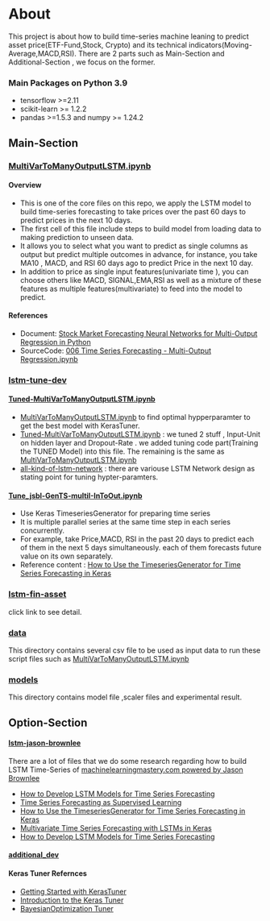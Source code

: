 # About
This project is about how to build time-series machine leaning to predict asset price(ETF-Fund,Stock, Crypto) and its technical indicators(Moving-Average,MACD,RSI). There are 2 parts such as Main-Section and Additional-Section , we focus on the former.
### Main Packages  on Python 3.9
- tensorflow >=2.11
- scikit-learn >= 1.2.2
- pandas >=1.5.3 and numpy >= 1.24.2

## Main-Section

### [MultiVarToManyOutputLSTM.ipynb](https://github.com/technqvi/TimeSeriesML-FinMarket/blob/main/MultiVarToManyOutputLSTM.ipynb)
#### Overview
- This is one of the core files on this repo,  we apply the LSTM model to build time-series forecasting to take prices over the past 60 days to predict prices in the next 10 days.
- The first cell of this file include steps to build model from loading data to making prediction to unseen data.
- It allows you to select what you want to predict as single columns as output but predict multiple outcomes in advance, for instance, you take MA10 , MACD, and RSI  60 days ago to predict Price in the next 10 day. 
- In addition to price as single input features(univariate time ),   you can choose others like MACD, SIGNAL,EMA,RSI as well as a mixture of these features as multiple features(multivariate) to feed into the model to predict. 
#### References
- Document: [Stock Market Forecasting Neural Networks for Multi-Output Regression in Python](https://www.relataly.com/stock-price-prediction-multi-output-regression-using-neural-networks-in-python/5800/)
- SourceCode: [006 Time Series Forecasting - Multi-Output Regression.ipynb](https://github.com/flo7up/relataly-public-python-tutorials/blob/master/006%20Time%20Series%20Forecasting%20-%20Multi-Output%20Regression.ipynb)

### [lstm-tune-dev](https://github.com/technqvi/TimeSeriesML-FinMarket/tree/main/lstm-tune-dev)
#### [Tuned-MultiVarToManyOutputLSTM.ipynb](https://github.com/technqvi/TimeSeriesML-FinMarket/blob/main/lstm-tune-dev/Tuned-MultiVarToManyOutputLSTM.ipynb)
- [MultiVarToManyOutputLSTM.ipynb](https://github.com/technqvi/TimeSeriesML-FinMarket/blob/main/MultiVarToManyOutputLSTM.ipynb)  to find optimal hypperparamter to get the best model with KerasTuner.
- [Tuned-MultiVarToManyOutputLSTM.ipynb](https://github.com/technqvi/TimeSeriesML-FinMarket/blob/main/lstm-tune-dev/Tuned-MultiVarToManyOutputLSTM.ipynb) : we tuned 2 stuff ,   Input-Unit on hidden layer and Dropout-Rate . we added tuning code part(Training the TUNED Model) into this file. The remaining  is  the same as  [MultiVarToManyOutputLSTM.ipynb](https://github.com/technqvi/TimeSeriesML-FinMarket/blob/main/MultiVarToManyOutputLSTM.ipynb) 
- [all-kind-of-lstm-network](https://github.com/technqvi/TimeSeriesML-FinMarket/blob/main/lstm-tune-dev/all-kind-of-lstm-network.txt) : there are variouse LSTM Network design as stating point for tuning hypter-paramters.

#### [Tune_jsbl-GenTS-multiI-InToOut.ipynb](https://github.com/technqvi/TimeSeriesML-FinMarket/blob/main/lstm-tune-dev/Tune_jsbl-GenTS-multiI-InToOut.ipynb)
- Use Keras TimeseriesGenerator for preparing time series  
- It is multiple parallel series at the same time step in each series concurrently.
- For example, take Price,MACD, RSI in the past 20 days to predict each of them in the next 5 days simultaneously.  each of them forecasts future value on its own separately. 
- Reference content : [How to Use the TimeseriesGenerator for Time Series Forecasting in Keras](https://machinelearningmastery.com/how-to-use-the-timeseriesgenerator-for-time-series-forecasting-in-keras/)
 


### [lstm-fin-asset](https://github.com/technqvi/TimeSeriesML-FinMarket/tree/main/lstm-fin-asset)
click  link to see detail.

### [data](https://github.com/technqvi/TimeSeriesML-FinMarket/tree/main/data)
This directory contains several csv file to be used as input data to run these script files such as  [MultiVarToManyOutputLSTM.ipynb](https://github.com/technqvi/TimeSeriesML-FinMarket/blob/main/MultiVarToManyOutputLSTM.ipynb)

### [models](https://github.com/technqvi/TimeSeriesML-FinMarket/tree/main/models)
This directory contains model file ,scaler files and  experimental result.



## Option-Section

#### [lstm-jason-brownlee](https://github.com/technqvi/TimeSeriesML-FinMarket/tree/main/lstm-jason-brownlee)
There are a lot of files that we do some research regarding how to build LSTM Time-Series   of  [machinelearningmastery.com powered by Jason Brownlee](https://machinelearningmastery.com/)
- [How to Develop LSTM Models for Time Series Forecasting](https://machinelearningmastery.com/how-to-develop-lstm-models-for-time-series-forecasting/)
- [Time Series Forecasting as Supervised Learning](https://machinelearningmastery.com/time-series-forecasting-supervised-learning/)
- [How to Use the TimeseriesGenerator for Time Series Forecasting in Keras](https://machinelearningmastery.com/how-to-use-the-timeseriesgenerator-for-time-series-forecasting-in-keras/)
- [Multivariate Time Series Forecasting with LSTMs in Keras](https://machinelearningmastery.com/multivariate-time-series-forecasting-lstms-keras/)
- [How to Develop LSTM Models for Time Series Forecasting](https://machinelearningmastery.com/time-series-prediction-lstm-recurrent-neural-networks-python-keras/ )


#### [additional_dev](https://github.com/technqvi/TimeSeriesML-FinMarket/tree/main/additional_dev)



#### Keras Tuner Refernces
- [Getting Started with KerasTuner](https://keras.io/guides/keras_tuner/getting_started/)
- [Introduction to the Keras Tuner](https://www.tensorflow.org/tutorials/keras/keras_tuner)
- [BayesianOptimization Tuner](https://keras.io/api/keras_tuner/tuners/bayesian/)